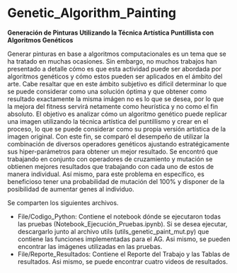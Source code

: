 # Genetic_Algorithm_Painting
**Generación de Pinturas Utilizando la Técnica Artística Puntillista con Algoritmos Genéticos**

Generar pinturas en base a algoritmos computacionales es un tema que se ha tratado en
muchas ocasiones. Sin embargo, no muchos trabajos han presentado a detalle cómo es que esta actividad
puede ser abordada por algoritmos genéticos y cómo estos pueden ser aplicados en el ámbito del arte. Cabe
resaltar que en este ámbito subjetivo es difícil determinar lo que se puede considerar como una solución
óptima y que obtener como resultado exactamente la misma imágen no es lo que se desea, por lo que la
mejora del fitness servirá netamente como heurística y no como el fin absoluto. El objetivo es analizar
cómo un algoritmo genético puede replicar una imagen utilizando la técnica artística del puntillismo y crear
en el proceso, lo que se puede considerar como su propia versión artística de la imagen original. Con este
fin, se comparó el desempeño de utilizar la combinación de diversos operadores genéticos ajustando
estratégicamente sus hiper-parámetros para obtener un mejor resultado. Se encontró que trabajando en
conjunto con operadores de cruzamiento y mutación se obtienen mejores resultados que trabajando con
cada uno de estos de manera individual. Así mismo, para este problema en específico, es beneficioso tener
una probabilidad de mutación del 100% y disponer de la posibilidad de aumentar genes al individuo.

Se comparten los siguientes archivos.
  - File/Codigo_Python: Contiene el notebook dónde se ejecutaron todas las pruebas (Notebook_Ejecución_Pruebas.ipynb). Si se desea ejecutar, descargarlo junto al archivo utils (utils_genetic_paint_mut.py) que contiene las funciones implementadas para el AG. Asi mismo, se pueden encontrar las imágenes utilizadas en las pruebas.
  - File/Reporte_Resultados: Contiene el Reporte del Trabajo y las Tablas de resultados. Asi mismo, se puede encontrar cuatro videos de resultados.
